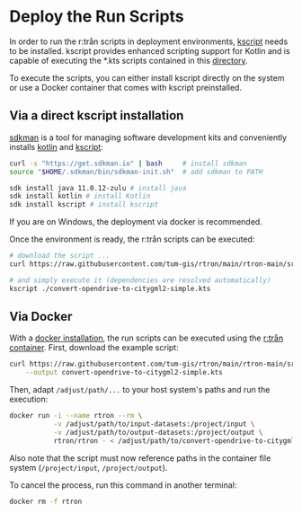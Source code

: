 ---
---

# Deploy the Run Scripts

In order to run the r:trån scripts in deployment environments, [kscript](https://github.com/holgerbrandl/kscript) needs to be installed.
kscript provides enhanced scripting support for Kotlin and is capable of executing the *.kts scripts contained in this [directory](rtron-main/src/main/resources/scripts).

To execute the scripts, you can either install kscript directly on the system or use a Docker container that comes with kscript preinstalled.

## Via a direct kscript installation

[sdkman](https://sdkman.io/install) is a tool for managing software development kits and conveniently installs [kotlin](https://kotlinlang.org/) and [kscript](https://github.com/holgerbrandl/kscript#installation):
```bash
curl -s "https://get.sdkman.io" | bash     # install sdkman
source "$HOME/.sdkman/bin/sdkman-init.sh"  # add sdkman to PATH

sdk install java 11.0.12-zulu # install java
sdk install kotlin # install Kotlin
sdk install kscript # install kscript
```
If you are on Windows, the deployment via docker is recommended.

Once the environment is ready, the r:trån scripts can be executed:
```bash
# download the script ...
curl https://raw.githubusercontent.com/tum-gis/rtron/main/rtron-main/src/main/resources/scripts/convert-opendrive-to-citygml2-simple.kts --output convert-opendrive-to-citygml2-simple.kts

# and simply execute it (dependencies are resolved automatically)
kscript ./convert-opendrive-to-citygml2-simple.kts
```

## Via Docker

With a [docker installation](https://docs.docker.com/get-docker/), the run scripts can be executed using the [r:trån container](https://hub.docker.com/r/rtron/rtron). First, download the example script:
```bash
curl https://raw.githubusercontent.com/tum-gis/rtron/main/rtron-main/src/main/resources/scripts/convert-opendrive-to-citygml2-simple.kts \
    --output convert-opendrive-to-citygml2-simple.kts
```

Then, adapt ``/adjust/path/...`` to your host system's paths and run the execution:
```bash
docker run -i --name rtron --rm \
           -v /adjust/path/to/input-datasets:/project/input \
           -v /adjust/path/to/output-datasets:/project/output \
           rtron/rtron - < /adjust/path/to/convert-opendrive-to-citygml2-simple.kts
```
Also note that the script must now reference paths in the container file system (``/project/input``, ``/project/output``).

To cancel the process, run this command in another terminal:
```bash
docker rm -f rtron
```
